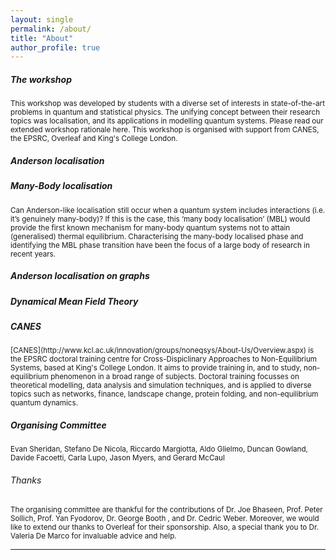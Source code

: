 ```yaml
---
layout: single
permalink: /about/
title: "About"
author_profile: true
---
```

<h5> The workshop </h5>
<sub> This workshop was developed by students with a diverse set of interests in state-of-the-art problems in quantum and statistical physics. The unifying concept between their research topics was localisation, and its applications in modelling quantum systems. Please read our extended workshop rationale here. This workshop is organised with support from CANES, the EPSRC, Overleaf and King's College London.
</sub>
<h5> Anderson localisation </h5>
<sub> </sub>
<h5>  Many-Body localisation </h5>
<sub> Can Anderson-like localisation still occur when a quantum system includes interactions (i.e. it’s genuinely many-body)? If this is the case, this ‘many body localisation’ (MBL) would provide the first known mechanism for many-body quantum systems not to attain (generalised) thermal equilibrium. Characterising the many-body localised phase and identifying the MBL phase transition have been the focus of a large body of research in recent years. </sub>

<h5> Anderson localisation on graphs</h5>

<h5> Dynamical Mean Field Theory </h5>

<h5>  CANES </h5>
<sub> [CANES](http://www.kcl.ac.uk/innovation/groups/noneqsys/About-Us/Overview.aspx) is the EPSRC doctoral training centre for Cross-Dispiclinary Approaches to Non-Equilibrium Systems, based at King's College London. It aims to provide training in, and to study, non-equilibrium phenomenon in a broad range of subjects. Doctoral training focusses on theoretical modelling, data analysis and simulation techniques, and is applied to diverse topics such as networks, finance, landscape change, protein folding, and non-equilibrium quantum dynamics. </sub>

<h5>  Organising Committee </h5>
<sub>Evan Sheridan, Stefano De Nicola, Riccardo Margiotta, Aldo Glielmo, Duncan Gowland, Davide Facoetti, Carla Lupo,  Jason Myers, and Gerard McCaul </sub>

<h6>  Thanks </h6>
<sub> The organising committee are thankful for the contributions of Dr. Joe Bhaseen, Prof. Peter Sollich, Prof. Yan Fyodorov, Dr. George Booth , and Dr. Cedric Weber. Moreover, we would like to extend our thanks to Overleaf for their sponsorship. Also, a special thank you to Dr. Valeria De Marco for invaluable advice and help.  </sub>

---
